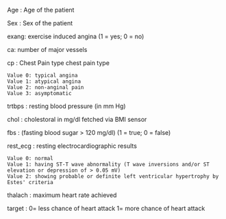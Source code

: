 Age : Age of the patient

Sex : Sex of the patient

exang: exercise induced angina (1 = yes; 0 = no)

ca: number of major vessels 

cp : Chest Pain type chest pain type

    Value 0: typical angina
    Value 1: atypical angina
    Value 2: non-anginal pain
    Value 3: asymptomatic
    
trtbps : resting blood pressure (in mm Hg)

chol : cholestoral in mg/dl fetched via BMI sensor

fbs : (fasting blood sugar > 120 mg/dl) (1 = true; 0 = false)

rest_ecg : resting electrocardiographic results

    Value 0: normal
    Value 1: having ST-T wave abnormality (T wave inversions and/or ST elevation or depression of > 0.05 mV)
    Value 2: showing probable or definite left ventricular hypertrophy by   Estes' criteria
    
thalach : maximum heart rate achieved

target : 0= less chance of heart attack 1= more chance of heart attack
